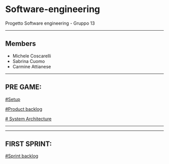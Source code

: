 # Software-engineering

Progetto Software engineering - Gruppo 13
<hr>
<h2> Members </h2>

<ul>
  <li> Michele Coscarelli</li>
  <li> Sabrina Cuomo</li>
  <li> Carmine Attianese</li>
</ul>

<hr>
<h2> PRE GAME: </h2>
<a href="https://1drv.ms/w/s!Ai7isgMnC7WcjlW-L2QPM5bmjCUM?e=YlQ64J"> #Setup </a>

<a href="https://1drv.ms/w/s!Ai7isgMnC7WcjlfvfPAU61lgjTGR?e=XpiT52"> #Product backlog </a>

<a href="https://unisalerno-my.sharepoint.com/:w:/g/personal/s_cuomo22_studenti_unisa_it/EV_htFI8gChEgaZa2Tkgi60BUwkwIWtYXy1ht9JROXvi0Q?e=QoROab"> # System Architecture </a>


<hr>
<hr>

<h2> FIRST SPRINT: </h2>

<a href=" "> #Sprint backlog </a>








